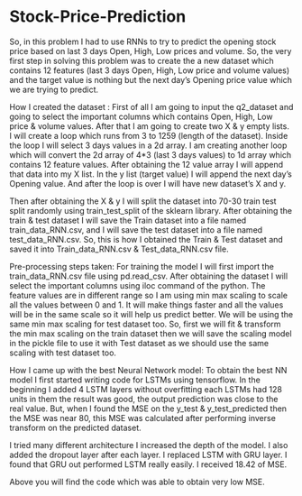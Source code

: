 # Stock-Price-Prediction

So, in this problem I had to use RNNs to try to predict the opening stock price based on last 3 days Open, High, Low prices and volume. So, the very first step in solving this problem was to create the a new dataset which contains 12 features (last 3 days Open, High, Low price and volume values) and the target value is nothing but the next day’s Opening price value which we are trying to predict.

How I created the dataset : First of all I am going to input the q2_dataset and going to select the important columns which contains Open, High, Low price & volume values. After that I am going to create two X & y empty lists. I will create a loop which runs from 3 to 1259 (length of the dataset). Inside the loop I will select 3 days values in a 2d array. I am creating another loop which will convert the 2d array of 4*3 (last 3 days values) to 1d array which contains 12 feature values. After obtaining the 12 value array I will append that data into my X list. In the y list (target value) I will append the next day’s Opening value. And after the loop is over I will have new dataset’s X and y.

Then after obtaining the X & y I will split the dataset into 70-30 train test split randomly using train_test_split of the sklearn library. After obtaining the train & test dataset I will save the Train dataset into a file named train_data_RNN.csv, and I will save the test dataset into a file named test_data_RNN.csv. So, this is how I obtained the Train & Test dataset and saved it into Train_data_RNN.csv & Test_data_RNN.csv file.

Pre-processing steps taken: For training the model I will first import the train_data_RNN.csv file using pd.read_csv. After obtaining the dataset I will select the important columns using iloc command of the python. The feature values are in different range so I am using min max scaling to scale all the values between 0 and 1. It will make things faster and all the values will be in the same scale so it will help us predict better. We will be using the same min max scaling for test dataset too. So, first we will fit & transform the min max scaling on the train dataset then we will save the scaling model in the pickle file to use it with Test dataset as we should use the same scaling with test dataset too.

How I came up with the best Neural Network model: To obtain the best NN model I first started writing code for LSTMs using tensorflow. In the beginning I added 4 LSTM layers without overfitting each LSTMs had 128 units in them the result was good, the output prediction was close to the real value. But, when I found the MSE on the y_test & y_test_predicted then the MSE was near 80, this MSE was calculated after performing inverse transform on the predicted dataset.

I tried many different architecture I increased the depth of the model. I also added the dropout layer after each layer. I replaced LSTM with GRU layer. I found that GRU out performed LSTM really easily. I received 18.42 of MSE.

Above you will find the code which was able to obtain very low MSE.
